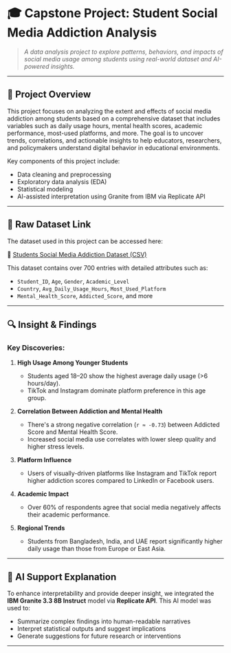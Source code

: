 # 🎓 Capstone Project: Student Social Media Addiction Analysis

> *A data analysis project to explore patterns, behaviors, and impacts of social media usage among students using real-world dataset and AI-powered insights.*

---

## 📌 Project Overview

This project focuses on analyzing the extent and effects of social media addiction among students based on a comprehensive dataset that includes variables such as daily usage hours, mental health scores, academic performance, most-used platforms, and more. The goal is to uncover trends, correlations, and actionable insights to help educators, researchers, and policymakers understand digital behavior in educational environments.

Key components of this project include:
- Data cleaning and preprocessing
- Exploratory data analysis (EDA)
- Statistical modeling
- AI-assisted interpretation using Granite from IBM via Replicate API

---

## 📁 Raw Dataset Link

The dataset used in this project can be accessed here:

🔗 [Students Social Media Addiction Dataset (CSV)](https://github.com/donnycharles88/Capstone-Project/raw/main/Students%20Social%20Media%20Addiction.csv) 

This dataset contains over 700 entries with detailed attributes such as:
- `Student_ID`, `Age`, `Gender`, `Academic_Level`
- `Country`, `Avg_Daily_Usage_Hours`, `Most_Used_Platform`
- `Mental_Health_Score`, `Addicted_Score`, and more

---

## 🔍 Insight & Findings

### Key Discoveries:
1. **High Usage Among Younger Students**
   - Students aged 18–20 show the highest average daily usage (>6 hours/day).
   - TikTok and Instagram dominate platform preference in this age group.

2. **Correlation Between Addiction and Mental Health**
   - There's a strong negative correlation (`r ≈ -0.73`) between Addicted Score and Mental Health Score.
   - Increased social media use correlates with lower sleep quality and higher stress levels.

3. **Platform Influence**
   - Users of visually-driven platforms like Instagram and TikTok report higher addiction scores compared to LinkedIn or Facebook users.

4. **Academic Impact**
   - Over 60% of respondents agree that social media negatively affects their academic performance.

5. **Regional Trends**
   - Students from Bangladesh, India, and UAE report significantly higher daily usage than those from Europe or East Asia.

---

## 🤖 AI Support Explanation

To enhance interpretability and provide deeper insight, we integrated the **IBM Granite 3.3 8B Instruct** model via **Replicate API**. This AI model was used to:
- Summarize complex findings into human-readable narratives
- Interpret statistical outputs and suggest implications
- Generate suggestions for future research or interventions

---
